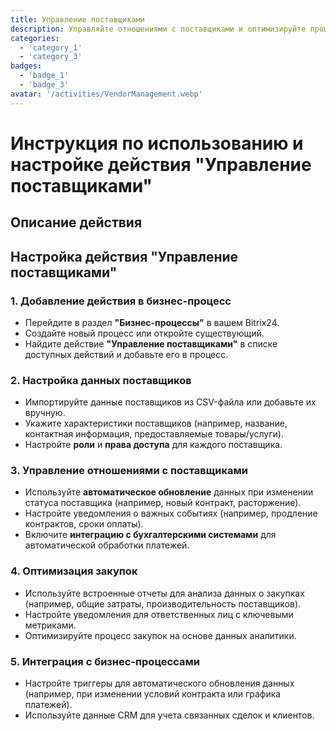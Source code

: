 ```yaml
---
title: Управление поставщиками
description: Управляйте отношениями с поставщиками и оптимизируйте процесс закупок.
categories: 
  - 'category_1'
  - 'category_3'
badges: 
  - 'badge_1'
  - 'badge_3'
avatar: '/activities/VendorManagement.webp'
---
```


# Инструкция по использованию и настройке действия "Управление поставщиками"

## Описание действия

## **Настройка действия "Управление поставщиками"**

### 1. Добавление действия в бизнес-процесс
- Перейдите в раздел **"Бизнес-процессы"** в вашем Bitrix24.
- Создайте новый процесс или откройте существующий.
- Найдите действие **"Управление поставщиками"** в списке доступных действий и добавьте его в процесс.

### 2. Настройка данных поставщиков
- Импортируйте данные поставщиков из CSV-файла или добавьте их вручную.
- Укажите характеристики поставщиков (например, название, контактная информация, предоставляемые товары/услуги).
- Настройте **роли** и **права доступа** для каждого поставщика.

### 3. Управление отношениями с поставщиками
- Используйте **автоматическое обновление** данных при изменении статуса поставщика (например, новый контракт, расторжение).
- Настройте уведомления о важных событиях (например, продление контрактов, сроки оплаты).
- Включите **интеграцию с бухгалтерскими системами** для автоматической обработки платежей.

### 4. Оптимизация закупок
- Используйте встроенные отчеты для анализа данных о закупках (например, общие затраты, производительность поставщиков).
- Настройте уведомления для ответственных лиц с ключевыми метриками.
- Оптимизируйте процесс закупок на основе данных аналитики.

### 5. Интеграция с бизнес-процессами
- Настройте триггеры для автоматического обновления данных (например, при изменении условий контракта или графика платежей).
- Используйте данные CRM для учета связанных сделок и клиентов.